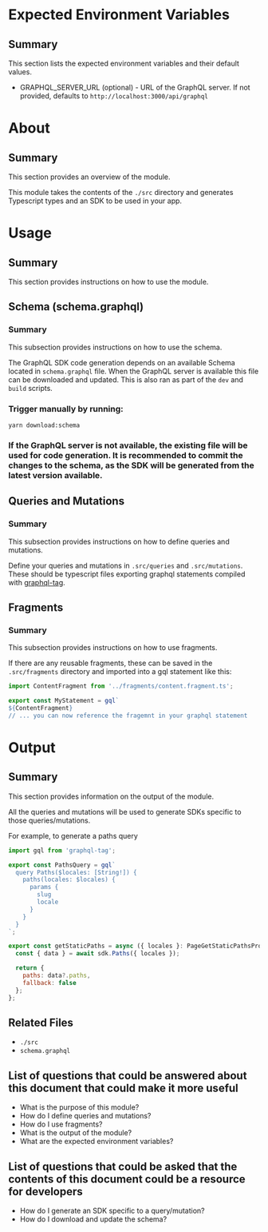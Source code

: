 # Expected Environment Variables
## Summary
This section lists the expected environment variables and their default values.

- GRAPHQL_SERVER_URL (optional) - URL of the GraphQL server. If not provided, defaults to `http://localhost:3000/api/graphql`

# About
## Summary
This section provides an overview of the module.

This module takes the contents of the `./src` directory and generates Typescript types and an SDK to be used in your app.

# Usage
## Summary
This section provides instructions on how to use the module.

## Schema (schema.graphql)
### Summary
This subsection provides instructions on how to use the schema.

The GraphQL SDK code generation depends on an available Schema located in `schema.graphql` file. When the GraphQL server is available this file can be downloaded and updated. This is also ran as part of the `dev` and `build` scripts.

### Trigger manually by running:
```
yarn download:schema
```

### If the GraphQL server is not available, the existing file will be used for code generation. It is recommended to commit the changes to the schema, as the SDK will be generated from the latest version available.

## Queries and Mutations
### Summary
This subsection provides instructions on how to define queries and mutations.

Define your queries and mutations in `.src/queries` and `.src/mutations`. These should be typescript files exporting graphql statements compiled with [graphql-tag](https://www.npmjs.com/package/graphql-tag).

## Fragments
### Summary
This subsection provides instructions on how to use fragments.

If there are any reusable fragments, these can be saved in the `.src/fragments` directory and imported into a gql statement like this:

```javascript
import ContentFragment from '../fragments/content.fragment.ts';

export const MyStatement = gql`
${ContentFragment}
// ... you can now reference the fragemnt in your graphql statement
```

# Output
## Summary
This section provides information on the output of the module.

All the queries and mutations will be used to generate SDKs specific to those queries/mutations.

For example, to generate a paths query

```javascript
import gql from 'graphql-tag';

export const PathsQuery = gql`
  query Paths($locales: [String!]) {
    paths(locales: $locales) {
      params {
        slug
        locale
      }
    }
  }
`;
```

```javascript
export const getStaticPaths = async ({ locales }: PageGetStaticPathsProps) => {
  const { data } = await sdk.Paths({ locales });

  return {
    paths: data?.paths,
    fallback: false
  };
};
```

## Related Files
- `./src`
- `schema.graphql`

## List of questions that could be answered about this document that could make it more useful
- What is the purpose of this module?
- How do I define queries and mutations?
- How do I use fragments?
- What is the output of the module?
- What are the expected environment variables?

## List of questions that could be asked that the contents of this document could be a resource for developers
- How do I generate an SDK specific to a query/mutation?
- How do I download and update the schema?